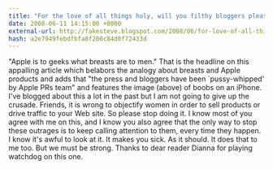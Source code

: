 ```yaml
---
title: "For the love of all things holy, will you filthy bloggers please stop doing this?"
date: 2008-06-11 14:15:00 +0000
external-url: http://fakesteve.blogspot.com/2008/06/for-love-of-all-things-holy-will-you.html
hash: a2e7949febdfbfa8f200c84d0f72433d
---
```


"Apple is to geeks what breasts are to men." That is the headline on this appalling article which belabors the analogy about breasts and Apple products and adds that "the press and bloggers have been `pussy-whipped' by Apple PRs team" and features the image (above) of boobs on an iPhone. I've blogged about this a lot in the past but I am not going to give up the crusade. Friends, it is wrong to objectify women in order to sell products or drive traffic to your Web site. So please stop doing it. I know most of you agree with me on this, and I know you also agree that the only way to stop these outrages is to keep calling attention to them, every time they happen. I know it's awful to look at it. It makes you sick. As it should. It does that to me too. But we must be strong. Thanks to dear reader Dianna for playing watchdog on this one.
